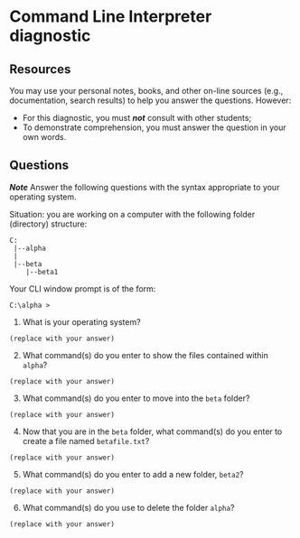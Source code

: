 # Command Line Interpreter diagnostic

## Resources
You may use your personal notes, books, and other on-line sources (e.g., documentation, search results) to help you answer the questions. However:
* For this diagnostic, you must ___not___ consult with other students;
* To demonstrate comprehension, you must answer the question in your own words.

## Questions

___Note___ Answer the following questions with the syntax appropriate to your operating system.

Situation: you are working on a computer with the following folder (directory) structure:
```
C:
 |--alpha
 |
 |--beta
    |--beta1
```

Your CLI window prompt is of the form:
```
C:\alpha >
```

1. What is your operating system?
```
(replace with your answer)
```

2. What command(s) do you enter to show the files contained within `alpha`?
```
(replace with your answer)
```

3. What command(s) do you enter to move into the `beta` folder?
```
(replace with your answer)
```

4. Now that you are in the `beta` folder, what command(s) do you enter to create a file named `betafile.txt`?
```
(replace with your answer)
```

5. What command(s) do you enter to add a new folder, `beta2`?
```
(replace with your answer)
```

6. What command(s) do you use to delete the folder `alpha`?
```
(replace with your answer)
```

